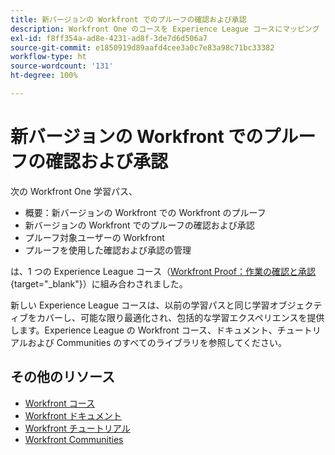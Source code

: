 ```yaml
---
title: 新バージョンの Workfront でのプルーフの確認および承認
description: Workfront One のコースを Experience League コースにマッピング
exl-id: f8ff354a-ad8e-4231-ad8f-3de7d6d506a7
source-git-commit: e1850919d89aafd4cee3a0c7e83a98c71bc33382
workflow-type: ht
source-wordcount: '131'
ht-degree: 100%

---
```


# 新バージョンの Workfront でのプルーフの確認および承認

次の Workfront One 学習パス、

* 概要：新バージョンの Workfront での Workfront のプルーフ
* 新バージョンの Workfront でのプルーフの確認および承認
* プルーフ対象ユーザーの Workfront
* プルーフを使用した確認および承認の管理

は、1 つの Experience League コース（[Workfront Proof：作業の確認と承認](https://experienceleague.adobe.com/?recommended=Workfront-L-1-2022.1.proof){target="_blank"}）に組み合わされました。

新しい Experience League コースは、以前の学習パスと同じ学習オブジェクティブをカバーし、可能な限り最適化され、包括的な学習エクスペリエンスを提供します。Experience League の Workfront コース、ドキュメント、チュートリアルおよび Communities のすべてのライブラリを参照してください。

## その他のリソース

* [Workfront コース](https://experienceleague.adobe.com/?lang=ja&amp;Solution=Workfront#courses)
* [Workfront ドキュメント](https://experienceleague.adobe.com/docs/workfront.html?lang=ja)
* [Workfront チュートリアル](https://experienceleague.adobe.com/docs/workfront-learn/tutorials-workfront/home.html?lang=ja)
* [Workfront Communities](https://experienceleaguecommunities.adobe.com/t5/workfront/ct-p/workfront?profile.language=ja)

